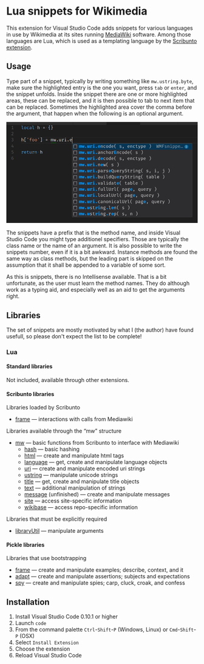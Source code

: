 # Lua snippets for Wikimedia

This extension for Visual Studio Code adds snippets for various languages in use by Wikimedia at its sites running [MediaWiki](http://www.mediawiki.org) software. Among those languages are Lua, which is used as a templating language by the [Scribunto extension](https://www.mediawiki.org/wiki/Extension:Scribunto).

## Usage

Type part of a snippet, typically by writing something like `mw.ustring.byte`, make sure the highlighted entry is the one you want, press `tab` or `enter`, and the snippet unfolds. Inside the snippet there are one or more highlighted areas, these can be replaced, and it is then possible to tab to next item that can be replaced. Sometimes the highlighted area cover the comma before the argument, that happen when the following is an optional argument.

![GitHub Logo](hits.png)

The snippets have a prefix that is the method name, and inside Visual Studio Code you might type additionel specifiers. Those are typically the class name or the name of an argument. It is also possible to write the snippets number, even if it is a bit awkward. Instance methods are found the same way as class methods, but the leading part is skipped on the assumption that it shall be appended to a variable of some sort.

As this is snippets, there is no Intellisense available. That is a bit unfortunate, as the user must learn the method names. They do although work as a typing aid, and especially well as an aid to get the arguments right.

## Libraries

The set of snippets are mostly motivated by what I (the author) have found usefull, so please don't expect the list to be complete!

### Lua

#### Standard libraries

Not included, available through other extensions.

#### Scribunto libraries

Libraries loaded by Scribunto

- [frame](src/lua/mw/frame.json) &mdash; interactions with calls from Mediawiki

Libraries available through the “mw” structure

- [mw](src/lua/mw/mw.json) &mdash; basic functions from Scribunto to interface with Mediawiki
  - [hash](src/lua/mw/hash.json) &mdash; basic hashing
  - [html](src/lua/mw/html.json) &mdash; create and manipulate html tags
  - [language](src/lua/mw/language.json) &mdash; get, create and manipulate language objects
  - [uri](src/lua/mw/uri.json) &mdash; create and manipulate encoded uri strings
  - [ustring](src/lua/mw/ustring.json) &mdash; manipulate unicode strings
  - [title](src/lua/mw/title.json) &mdash; get, create and manipulate title objects
  - [text](src/lua/mw/text.json) &mdash; additional manipulation of strings
  - [message](src/lua/mw/message.json) (unfinished) &mdash; create and manipulate messages
  - [site](src/lua/mw/site.json) &mdash; access site-specific information
  - [wikibase](src/lua/mw/wikibase.json) &mdash; access repo-specific information

Libraries that must be explicitly required

- [libraryUtil](src/lua/libraryUtil.json) &mdash; manipulate arguments

#### Pickle libraries

Libraries that use bootstrapping

- [frame](src/lua/pickle/frame.json) &mdash; create and manipulate examples; describe, context, and it
- [adapt](src/lua/pickle/frame.json) &mdash; create and manipulate assertions; subjects and expectations
- [spy](src/lua/pickle/frame.json) &mdash; create and manipulate spies; carp, cluck, croak, and confess

## Installation

1. Install Visual Studio Code 0.10.1 or higher
1. Launch `code`
1. From the command palette `Ctrl`-`Shift`-`P` (Windows, Linux) or `Cmd`-`Shift`-`P` (OSX)
1. Select `Install Extension`
1. Choose the extension
1. Reload Visual Studio Code
